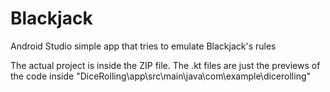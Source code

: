 # Blackjack
Android Studio simple app that tries to emulate Blackjack's rules

The actual project is inside the ZIP file. The .kt files are just the previews of the code inside "DiceRolling\app\src\main\java\com\example\dicerolling"
